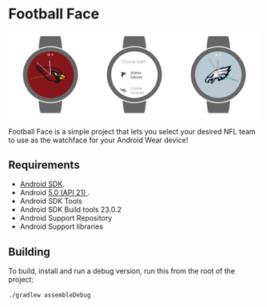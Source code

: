Football Face
=============

<p align="center">
    <img src="images/watch_faces.png" alt="Web Icons"/>
</p>

Football Face is a simple project that lets you select your desired NFL team to use as the watchface for your Android Wear device!


Requirements
------------

 - [Android SDK](http://developer.android.com/sdk/index.html).
 - Android [5.0 (API 21) ](http://developer.android.com/tools/revisions/platforms.html#5.0).
 - Android SDK Tools
 - Android SDK Build tools 23.0.2
 - Android Support Repository
 - Android Support libraries

Building
--------

To build, install and run a debug version, run this from the root of the project:

    ./gradlew assembleDebug
